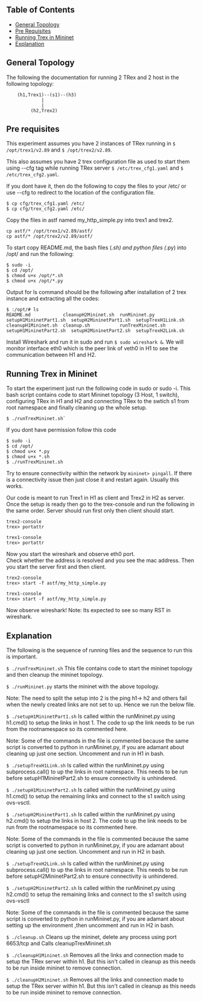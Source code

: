 ## Table of Contents
* [General Topology](#general-topology)
* [Pre Requisites](#pre-requisites)
* [Running Trex in Mininet](#running-trex-in-mininet)
* [Explanation](#explanation)

## General Topology
The following the documentation for running 2 TRex and 2 host in the following topology: 
```
 	(h1,Trex1)--(s1)--(h3)
		     |
		     |
		 (h2,Trex2)
```
## Pre requisites
This experiment assumes you have 2 instances of TRex running in 
`$ /opt/trex1/v2.89` 
and 
`$ /opt/trex2/v2.89`. 

This also assumes you have 2 trex configuration file as used to start them using --cfg tag while running TRex server 
`$ /etc/trex_cfg1.yaml` 
and 
`$ /etc/trex_cfg2.yaml`.

If you dont have it, then do the following to copy the files to your /etc/ or use --cfg to redirect to the location of the configuration file.
```
$ cp cfg/trex_cfg1.yaml /etc/
$ cp cfg/trex_cfg2.yaml /etc/
```

Copy the files in astf named my_http_simple.py into trex1 and trex2.
```
cp astf/* /opt/trex1/v2.89/astf/
cp astf/* /opt/trex2/v2.89/astf/
```

To start copy README.md, the bash files (*.sh) and python files (*.py) into /opt/ and run the following:
```
$ sudo -i
$ cd /opt/
$ chmod u+x /opt/*.sh
$ chmod u+x /opt/*.py
```

Output for ls command should be the following after installation of 2 trex instance and extracting all the codes:
```
$ :/opt/# ls
README.md            cleanupH2Mininet.sh  runMininet.py      setupH1MininetPart1.sh  setupH2MininetPart1.sh  setupTrexH1Link.sh
cleanupH1Mininet.sh  cleanup.sh           runTrexMininet.sh  setupH1MininetPart2.sh  setupH2MininetPart2.sh  setupTrexH2Link.sh

```
Install Wireshark and run it in sudo and run `$ sudo wireshark &`. We will monitor interface eth0 which is the peer link of veth0 in H1 to see the communication between H1 and H2.

## Running Trex in Mininet
To start the experiment just run the following code in sudo or sudo -i.
This bash script contains code to start Mininet topology (3 Host, 1 switch), configuring TRex in H1 and H2  and connecting TRex to the swtich s1 from root namespace and finally cleaning up the whole setup.
```
$ ./runTrexMininet.sh`
```

If you dont have permission follow this code
```
$ sudo -i
$ cd /opt/
$ chmod u+x *.py
$ chmod u+x *.sh
$ ./runTrexMininet.sh
```

Try to ensure connectivity within the network by `mininet> pingall`. If there is a connectivity issue then just close it and restart again. Usually this works. 

Our code is meant to run Trex1 in H1 as client and Trex2 in H2 as server. Once the setup is ready then go to the trex-console and run the following in the same order. Server should run first only then client should start.
```
trex2-console
trex> portattr

trex1-console
trex> portattr
```

Now you start the wireshark and observe eth0 port.  
Check whether the address is resolved and you see the mac address. Then you start the server first and then client.
```
trex2-console
trex> start -f astf/my_http_simple.py

trex1-console
trex> start -f astf/my_http_simple.py
```
Now observe wireshark!
Note: Its expected to see so many RST in wireshark.

## Explanation
The following is the sequence of running files and the sequence to run this is important.

`$ ./runTrexMininet.sh`
	This file contains code to start the mininet topology and then cleanup the mininet topology.

`$ ./runMininet.py`
	starts the mininet with the above topology.

Note: The need to split the setup into 2 is the ping h1-> h2 and others fail when the newly created links are not set to up. Hence we run the below file.

`$ ./setupH1MininetPart1.sh`
	Is called within the runMininet.py using h1.cmd() to setup the links in host 1. The code to up the link needs to be run from the rootnamespace so its commented here.

Note: Some of the commands in the file is commented because the same script is converted to python in runMininet.py, if you are adamant about cleaning up just one section. Uncomment and run in H1 in bash.

`$ ./setupTrexH1Link.sh`
	Is called within the runMininet.py using subprocess.call() to up the links in root namespace. This needs to be run before setupH1MininetPart2.sh to ensure connectivity is unhindered.

`$ ./setupH1MininetPart2.sh`
	Is called within the runMininet.py using h1.cmd() to setup the remaining links and connect to the s1 switch using ovs-vsctl.


`$ ./setupH2MininetPart1.sh`
	Is called within the runMininet.py using h2.cmd() to setup the links in host 2. The code to up the link needs to be run from the rootnamespace so its commented here.

Note: Some of the commands in the file is commented because the same script is converted to python in runMininet.py, if you are adamant about cleaning up just one section. Uncomment and run in H2 in bash.

`$ ./setupTrexH2Link.sh`
	Is called within the runMininet.py using subprocess.call() to up the links in root namespace. This needs to be run before setupH2MininetPart2.sh to ensure connectivity is unhindered.

`$ ./setupH2MininetPart2.sh`
	Is called within the runMininet.py using h2.cmd() to setup the remaining links and connect to the s1 switch using ovs-vsctl 

Note: Some of the commands in the file is commented because the same script is converted to python in runMininet.py, if you are adamant about setting up the environment ,then uncomment and run in H2 in bash.


`$ ./cleanup.sh`
	Cleans up the mininet, delete any process using port 6653/tcp and Calls cleanupTrexMininet.sh

`$ ./cleanupH1Mininet.sh`
	Removes all the links and connection made to setup the TRex server within h1. But this isn't called in cleanup as this needs to be run inside mininet to remove connection.

`$ ./cleanupH2Mininet.sh`
	Removes all the links and connection made to setup the TRex server within h1. But this isn't called in cleanup as this needs to be run inside mininet to remove connection.

